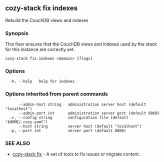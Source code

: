 ## cozy-stack fix indexes

Rebuild the CouchDB views and indexes

### Synopsis


This fixer ensures that the CouchDB views and indexes used by the stack for
this instance are correctly set.


```
cozy-stack fix indexes <domain> [flags]
```

### Options

```
  -h, --help   help for indexes
```

### Options inherited from parent commands

```
      --admin-host string   administration server host (default "localhost")
      --admin-port int      administration server port (default 6060)
  -c, --config string       configuration file (default "$HOME/.cozy.yaml")
      --host string         server host (default "localhost")
  -p, --port int            server port (default 8080)
```

### SEE ALSO

* [cozy-stack fix](cozy-stack_fix.md)	 - A set of tools to fix issues or migrate content.

